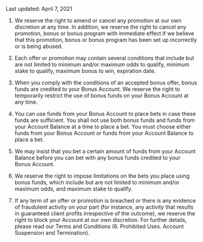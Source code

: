 Last updated: April 7, 2021

1.  We reserve the right to amend or cancel any promotion at our own discretion at any time. In addition, we reserve the right to cancel any promotion, bonus or bonus program with immediate effect if we believe that this promotion, bonus or bonus program has been set up incorrectly or is being abused.
    
2.  Each offer or promotion may contain several conditions that include but are not limited to minimum and/or maximum odds to qualify, minimum stake to qualify, maximum bonus to win, expiration date.
    
3.  When you comply with the conditions of an accepted bonus offer, bonus funds are credited to your Bonus Account. We reserve the right to temporarily restrict the use of bonus funds on your Bonus Account at any time.
    
4.  You can use funds from your Bonus Account to place bets in case these funds are sufficient. You shall not use both bonus funds and funds from your Account Balance at a time to place a bet. You must choose either funds from your Bonus Account or funds from your Account Balance to place a bet.
    
5.  We may insist that you bet a certain amount of funds from your Account Balance before you can bet with any bonus funds credited to your Bonus Account.
    
6.  We reserve the right to impose limitations on the bets you place using bonus funds, which include but are not limited to minimum and/or maximum odds, and maximum stake to qualify.

8. If any term of an offer or promotion is breached or there is any evidence of fraudulent activity on your part (for instance, any activity that results in guaranteed client profits irrespective of the outcome), we reserve the right to block your Account at our own discretion. For further details, please read our Terms and Conditions (6. Prohibited Uses. Account Suspension and Termination).
<!--stackedit_data:
eyJoaXN0b3J5IjpbLTExMTkyNzM1MjhdfQ==
-->